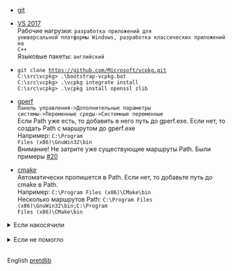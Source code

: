 - [git](https://git-scm.com/)

- <a href="https://www.visualstudio.com/ru/thank-you-downloading-visual-studio/?sku=Community&rel=15">VS 2017</a><br>
Рабочие нагрузки: <code>разработка приложений для универсальной платформы Windows, разработка классических приложений на C++</code><br>
Языковые пакеты: <code>английский</code>

- <code>git clone https://github.com/Microsoft/vcpkg.git</code><br>
<code>C:\src\vcpkg> .\bootstrap-vcpkg.bat</code><br>
<code>C:\src\vcpkg> .\vcpkg integrate install</code><br>
<code>C:\src\vcpkg> .\vcpkg install openssl zlib</code><br>

- [gperf](https://sourceforge.net/projects/gnuwin32/files/gperf/3.0.1/)<br>
<code>Панель управления->Дополнительные параметры системы->Переменные среды->Системные переменные</code><br>
Если Path уже есть, то добавить в него путь до gperf.exe. Если нет, то создать Path с маршрутом до gperf.exe<br>
Например: <code>C:\Program Files (x86)\GnuWin32\bin</code><br>
Внимание! Не затрите уже существующие маршруты Path. Были примеры [#20](https://github.com/tdlib/td/issues/20)

- [cmake](https://cmake.org/)<br>
Автоматически пропишется в Path. Если нет, то добавьте путь до cmake в Path.<br>
Например: <code>C:\Program Files (x86)\CMake\bin</code><br>
Несколько маршрутов Path: <code>C:\Program Files (x86)\GnuWin32\bin\;C:\Program Files (x86)\CMake\bin</code>

<details><summary>Если накосячили</summary><br>
<code>Could not find Windows SDK.  </code> <a href="https://github.com/tdlib/td/issues/20">#20</a> <a href="https://developer.microsoft.com/en-us/windows/downloads/windows-10-sdk">Скачать и установить</a><br>
Переустановить vcpkg и пакеты<br><br>
<code>Could not find Powershell. </code> Прописать в Path.<br>
Например: <code>C:\Windows\syswow64\Windowspowershell\v1.0</code><br><br>
<code>C:\Program Files (x86)\Microsoft Visual Studio\2017\Professional\Common7\IDE\VC\VCTargets\Microsoft.CppCommon.targets(171,5): error MSB6006: "cmd.exe" exited with code 9009. [C:\Users\Aliakbar\Desktop\td-master\td-master\build\tdutils\generate\tdmime_auto.vcxproj]</code> Проверяйте путь до gperf <a href="https://github.com/tdlib/td/issues/20">#20</a><br><br>
<code>English language not found.</code> Выбрать и установить в Visual Studio Installer английский языковой пакет<a href="https://github.com/tdlib/td/issues/80">#80</a></details><br>

<details><summary>Если не помогло</summary>
<ul>
  <li> переустановить windows и попробовать ещё раз</li>
  <li>установить Linux и попробовать простой план с <a href="https://github.com/isopen/docker/tree/master/tdlib">Docker</a></li>
</ul>
Например: ветки Debian, Ubuntu
</details><br>

English [pretdlib](https://medium.com/@mrmakss635/preparing-packages-for-building-tdlib-on-windows-10-b5a4bf7c0815)

